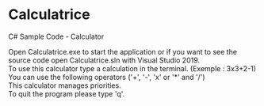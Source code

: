 # Calculatrice
C# Sample Code - Calculator
  
Open Calculatrice.exe to start the application or if you want to see the source code open Calculatrice.sln with Visual Studio 2019.  
To use this calculator type a calculation in the terminal. (Exemple : 3x3+2-1)  
You can use the following operators ('+', '-', 'x' or '*' and '/')  
This calculator manages priorities.  
To quit the program please type 'q'.
